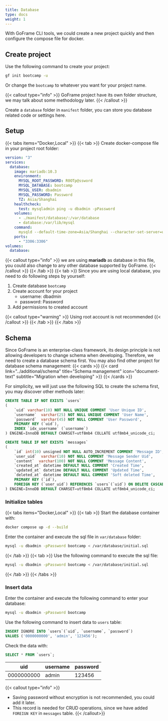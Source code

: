 ```yaml
---
title: Database
type: docs
weight: 1
---
```


With GoFrame CLI tools, we could create a new project quickly and then configure the compose file for docker.

## Create project

Use the following command to create your project:

```bash
gf init bootcamp -u
```

Or change the `bootcamp` to whatever you want for your project name.

{{< callout type="info" >}}
GoFrame project have its own folder structure, we may talk about some methodology later.
{{< /callout >}}

Create a `database` folder in `manifest` folder, you can store you database related code or settings here.

## Setup
{{< tabs items="Docker,Local" >}}
{{< tab >}}
Create docker-compose file in your project root folder:
```yaml {filename="docker-compose.yaml"}
version: "3"
services:
  database:
    image: mariadb:10.3
    environment:
      MYSQL_ROOT_PASSWORD: R0OTp@ssword
      MYSQL_DATABASE: bootcamp
      MYSQL_USER: dbadmin
      MYSQL_PASSWORD: Password
      TZ: Asia/Shanghai
    healthcheck:
      test: mysqladmin ping -u dbadmin -pPassword
    volumes:
      - ./manifest/database/:/var/database
      - database:/var/lib/mysql
    command:
      mysqld --default-time-zone=Asia/Shanghai --character-set-server=utf8mb4 --collation-server=utf8mb4_unicode_ci
    ports:
      - "3306:3306"
volumes:
  database:
```
{{< callout type="info" >}}
we are using __mariadb__ as database in this file, you could also change to any other database supported by GoFrame.
{{< /callout >}}
{{< /tab >}}
{{< tab >}}
Since you are using local database, you need to do following steps by yourself:
1. Create database `bootcamp`
2. Create account for your project
    - username: dbadmin
    - password: Password
3. Add permissions to created account

{{< callout type="warning" >}}
Using root account is not recommended
{{< /callout >}}
{{< /tab >}}
{{< /tabs >}}

## Schema

Since GoFrame is an enterprise-class framework, its design principle is not allowing  developers to change schema when developing. Therefore, we need to create a database schema first. You may also find other project for database schema management:
{{< cards >}}
  {{< card link="../additional/schema" title="Schema management" icon="document-text" subtitle="Migration when developing" >}}
{{< /cards >}}

For simplicity, we will just use the following SQL to create the schema first, you may discover other methods later:
```sql {filename="manifest/database/initial.sql"}
CREATE TABLE IF NOT EXISTS `users`
(
    `uid` varchar(10) NOT NULL UNIQUE COMMENT 'User Unique ID',
    `username`  varchar(25) NOT NULL UNIQUE COMMENT 'User Name',
    `password`  varchar(45) NOT NULL COMMENT 'User Password',
    PRIMARY KEY (`uid`),
    INDEX `idx_username` (`username`)
) ENGINE=InnoDB DEFAULT CHARSET=utf8mb4 COLLATE utf8mb4_unicode_ci;

CREATE TABLE IF NOT EXISTS `messages`
(
    `id` int(10) unsigned NOT NULL AUTO_INCREMENT COMMENT 'Message ID',
    `user_uid`  varchar(10) NOT NULL COMMENT 'Message Sender Uid',
    `content`  varchar(100) NOT NULL COMMENT 'Message Content',
    `created_at` datetime DEFAULT NULL COMMENT 'Created Time',
    `updated_at` datetime DEFAULT NULL COMMENT 'Updated Time',
    `deleted_at` datetime DEFAULT NULL COMMENT 'Soft deleted Time',
    PRIMARY KEY (`id`),
    FOREIGN KEY (`user_uid`) REFERENCES `users`(`uid`) ON DELETE CASCADE
) ENGINE=InnoDB DEFAULT CHARSET=utf8mb4 COLLATE utf8mb4_unicode_ci;
```

### Initialize tables

{{< tabs items="Docker,Local" >}}
{{< tab >}}
Start the database container with:
```bash
docker compose up -d --build
```
Enter the container and execute the sql file in `var/database` folder:
```bash
mysql -u dbadmin -pPassword bootcamp < /var/database/initial.sql
```
{{< /tab >}}
{{< tab >}}
Use the following command to execute the sql file:
```bash
mysql -u dbadmin -pPassword bootcamp < /var/database/initial.sql
```
{{< /tab >}}
{{< /tabs >}}

### Insert data

Enter the container and execute the following command to enter your database:

```bash
mysql -u dbadmin -pPassword bootcamp
```

Use the following command to insert data to `users` table:

```sql
INSERT IGNORE INTO `users`(`uid`, `username`, `password`)
VALUES ('0000000000', 'admin', '123456');
```

Check the data with:

```sql
SELECT * FROM `users`;
```

| uid         | username    | password    |
| ----------- | ----------- | ----------- |
| 0000000000  | admin       | 123456      |

{{< callout type="info" >}}
- Saving password without encryption is not recommended, you could add it later.
- This record is needed for CRUD operations, since we have added `FOREIGN KEY` in `messages` table.
{{< /callout>}}